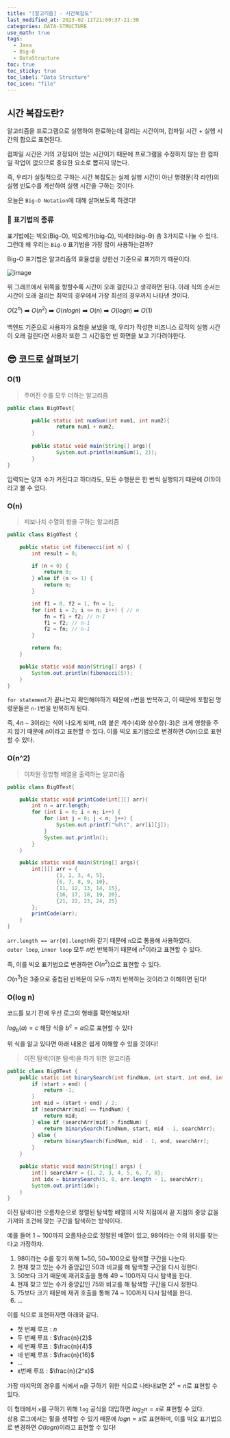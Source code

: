 ```yaml
---
title: "[알고리즘] - 시간복잡도"
last_modified_at: 2023-02-11T21:00:37-21:30
categories: DATA-STRUCTURE
use_math: true
tags:
  - Java
  - Big-O
  - DataStructure
toc: true
toc_sticky: true
toc_label: "Data Structure"
toc_icon: "file"
---
```

## 시간 복잡도란?

알고리즘을 프로그램으로 실행하여 완료하는데 걸리는 시간이며, 컴파일 시간 + 실행 시간의 합으로 표현된다.

컴파일 시간은 거의 고정되어 있는 시간이기 때문에 프로그램을 수정하지 않는 한 컴파일 작업이 없으므로 중요한 요소로 뽑히지 않는다.

즉, 우리가 실질적으로 구하는 시간 복잡도는 실제 실행 시간이 아닌 명령문(각 라인)의 실행 빈도수를 계산하여 실행 시간을 구하는 것이다.

오늘은 `Big-O Notation`에 대해 살펴보도록 하겠다!

### 🤔 표기법의 종류

표기법에는 빅오(Big-O), 빅오메가(big-Ω), 빅세타(big-Θ) 총 3가지로 나눌 수 있다.
그런데 왜 우리는 `Big-O` 표기법을 가장 많이 사용하는걸까?

Big-O 표기법은 알고리즘의 효율성을 상한선 기준으로 표기하기 때문이다.

![image](https://user-images.githubusercontent.com/82663161/218238541-b47cf189-85c2-415e-b159-a83931536d64.png)

위 그래프에서 위쪽을 향할수록 시간이 오래 걸린다고 생각하면 된다.
아래 식의 순서는 시간이 오래 걸리는 최악의 경우에서 가장 최선의 경우까지 나타낸 것이다.

$O(2^n)$ ➡️ $O(n^2)$ ➡️ $O(n log n)$ ➡️ $O(n)$ ➡️ $O(log n)$ ➡️ $O(1)$

백엔드 기준으로 사용자가 요청을 보냈을 때, 우리가 작성한 비즈니스 로직의 실행 시간이 오래 걸린다면 사용자 또한 그 시간동안 빈 화면을 보고 기다려야한다.

## 😎 코드로 살펴보기

### O(1)

> 주어진 수를 모두 더하는 알고리즘

```java
public class BigOTest{

        public static int numSum(int num1, int num2){
                return num1 + num2;
        }
        
        public static void main(String[] args){
                System.out.println(numSum(1, 2));
        }
}
```

입력되는 양과 수가 커진다고 하더라도, 모든 수행문은 한 번씩 실행되기 때문에 $O(1)$이라고 볼 수 있다.

### O(n)

> 피보나치 수열의 항을 구하는 알고리즘

```java
public class BigOTest {

    public static int fibonacci(int n) {
        int result = 0;

        if (n < 0) {
            return 0;
        } else if (n <= 1) {
            return n;
        }

        int f1 = 0, f2 = 1, fn = 1;
        for (int i = 2; i <= n; i++) { // n
            fn = f1 + f2; // n-1
            f1 = f2; // n-1
            f2 = fn; // n-1
        }

        return fn;
    }

    public static void main(String[] args) {
        System.out.println(fibonacci(5));
    }
}
```

`for statement`가 끝나는지 확인해야하기 때문에 `n`번을 반복하고, 이 때문에 포함된 명령문들은 `n-1`번을 반복하게 된다.

즉, $4n-3$이라는 식이 나오게 되며, n의 붙은 계수(4)와 상수항(-3)은 크게 영향을 주지 않기 때문에 $n$이라고 표현할 수 있다.
이를 빅오 표기법으로 변경하면 $O(n)$으로 표현할 수 있다.

### O(n^2)

> 이차원 정방형 배열을 출력하는 알고리즘

```java
public class BigOTest{

    public static void printCode(int[][] arr){
        int n = arr.length;
        for (int i = 0; i < n; i++) {
            for (int j = 0; j < n; j++) {
                System.out.printf("%d\t", arr[i][j]);
            }
            System.out.println();
        }
    }

    public static void main(String[] args){
        int[][] arr = {
                {1, 2, 3, 4, 5},
                {6, 7, 8, 9, 10},
                {11, 12, 13, 14, 15},
                {16, 17, 18, 19, 20},
                {21, 22, 23, 24, 25}
        };
        printCode(arr);
    }
}
```

`arr.length == arr[0].length`와 같기 때문에 `n`으로 통용해 사용하였다.<br>
`outer loop`, `inner loop` 모두 $n$번 반복하기 때문에 $n^2$이라고 표현할 수 있다.

즉, 이를 빅오 표기법으로 변경하면 $O(n^2)$으로 표현할 수 있다.

$O(n^3)$은 3중으로 중첩된 반복문이 모두 n까지 반복하는 것이라고 이해하면 된다!

### O(log n)

코드를 보기 전에 우선 로그의 형태를 확인해보자!

$log_b(a) = c$ 해당 식을 $b^c = a$으로 표현할 수 있다

위 식을 알고 있다면 아래 내용은 쉽게 이해할 수 있을 것이다!

> 이진 탐색(이분 탐색)을 하기 위한 알고리즘

```java
public class BigOTest {
    public static int binarySearch(int findNum, int start, int end, int[] searchArr) {
        if (start > end) {
            return -1;
        }
        int mid = (start + end) / 2;
        if (searchArr[mid] == findNum) {
            return mid;
        } else if (searchArr[mid] > findNum) {
            return binarySearch(findNum, start, mid - 1, searchArr);
        } else {
            return binarySearch(findNum, mid - 1, end, searchArr);
        }
    }

    public static void main(String[] args) {
        int[] searchArr = {1, 2, 3, 4, 5, 6, 7, 8};
        int idx = binarySearch(5, 0, arr.length - 1, searchArr);
        System.out.print(idx);
    }
}
```

이진 탐색이란 오름차순으로 정렬된 탐색할 배열의 시작 지점에서 끝 지점의 중앙 값을 가져와 조건에 맞는 구간을 탐색하는 방식이다.

예를 들어 1 ~ 100까지 오름차순으로 정렬된 배열이 있고, 98이라는 수의 위치를 찾는다고 가정하자.
1. 98이라는 수를 찾기 위해 1~50, 50~100으로 탐색할 구간을 나눈다.
2. 현재 찾고 있는 수가 중앙값인 50과 비교를 해 탐색할 구간을 다시 정한다.
3. 50보다 크기 때문에 재귀호출을 통해 49 ~ 100까지 다시 탐색을 한다.
4. 현재 찾고 있는 수가 중앙값인 75와 비교를 해 탐색할 구간을 다시 정한다.
5. 75보다 크기 때문에 재귀 호출을 통해 74 ~ 100까지 다시 탐색을 한다.
6. ...

이를 식으로 표현하자면 아래와 같다.
- 첫 번째 루프 : $n$
- 두 번째 루프 : $\frac{n}{2}$
- 세 번째 루프 : $\frac{n}{4}$
- 네 번째 루프 : $\frac{n}{16}$
- ...
- x번째 루프 : $\frac{n}{2^x}$

가장 마지막의 경우를 식에서 `n`을 구하기 위한 식으로 나타내보면 $2^x = n$로 표현할 수 있다.

이 형태에서 `x`를 구하기 위해 `log` 공식을 대입하면 $log_2n = x$로 표현할 수 있다.<br>
상용 로그에서는 밑을 생략할 수 있기 때문에 $log n = x$로 표현하며, 
이를 빅오 표기법으로 변경하면 $O(log n)$이라고 표현할 수 있다!